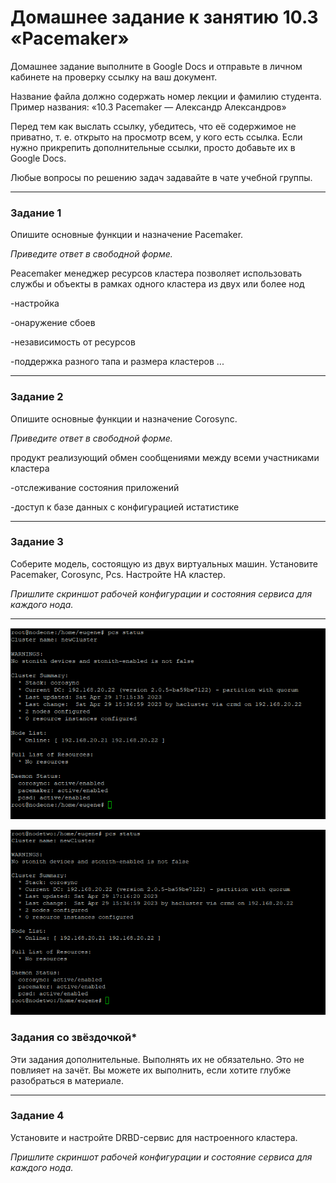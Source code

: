 # Домашнее задание к занятию 10.3 «Pacemaker»

Домашнее задание выполните в Google Docs и отправьте в личном кабинете на проверку ссылку на ваш документ.

Название файла должно содержать номер лекции и фамилию студента. Пример названия: «10.3 Pacemaker — Александр Александров»

Перед тем как выслать ссылку, убедитесь, что её содержимое не приватно, т. е.  открыто на просмотр всем, у кого есть ссылка. Если нужно прикрепить дополнительные ссылки, просто добавьте их в Google Docs.

Любые вопросы по решению задач задавайте в чате учебной группы.

---

### Задание 1

Опишите основные функции и назначение Pacemaker.

*Приведите ответ в свободной форме.*

Peacemaker менеджер ресурсов кластера позволяет использовать службы и объекты в рамках одного кластера из двух или более нод

-настройка

-онаружение сбоев

-независимость от ресурсов

-поддержка разного тапа и размера кластеров ...


---

### Задание 2

Опишите основные функции и назначение Corosync.

*Приведите ответ в свободной форме.*

продукт реализующий обмен сообщениями между всеми участниками кластера

-отслеживание состояния приложений

-доступ к базе данных с конфигурацией истатистике


---

### Задание 3

Соберите модель, состоящую из двух виртуальных машин. Установите Pacemaker, Corosync, Pcs. Настройте HA кластер.

*Пришлите скриншот рабочей конфигурации и состояния сервиса для каждого нода.*

---

![alt text](https://github.com/m5xt/9-2-hw/blob/srlb-14/img/pic_10_03_1.png)


![alt text](https://github.com/m5xt/9-2-hw/blob/srlb-14/img/pic_10_03_2.png)



### Задания со звёздочкой*
Эти задания дополнительные. Выполнять их не обязательно. Это не повлияет на зачёт. Вы можете их выполнить, если хотите глубже разобраться в материале.
 
---

### Задание 4

Установите и настройте DRBD-сервис для настроенного кластера.

*Пришлите скриншот рабочей конфигурации и состояние сервиса для каждого нода.*



